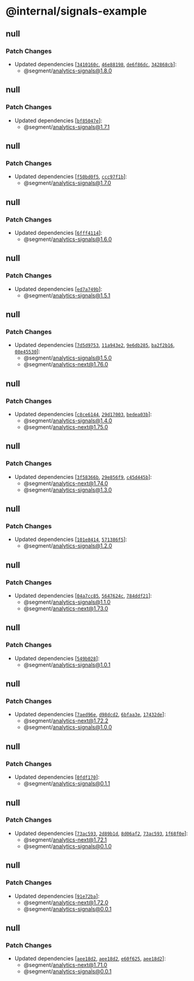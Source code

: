# @internal/signals-example

## null

### Patch Changes

- Updated dependencies [[`3410160c`](https://github.com/segmentio/analytics-next/commit/3410160c30024c292f252802cdb98b6b59fced0c), [`46e88198`](https://github.com/segmentio/analytics-next/commit/46e88198b2f9d3a835e02fa22317d784c6f71ebf), [`de6f86dc`](https://github.com/segmentio/analytics-next/commit/de6f86dc637dbc49f5bb55c1e44a36a2011c14b9), [`342868cb`](https://github.com/segmentio/analytics-next/commit/342868cb9db7da37d8851dadca4b1b1dc0ecd923)]:
  - @segment/analytics-signals@1.8.0

## null

### Patch Changes

- Updated dependencies [[`bf85047e`](https://github.com/segmentio/analytics-next/commit/bf85047e971add497d5c9ab72972394b1f27e887)]:
  - @segment/analytics-signals@1.7.1

## null

### Patch Changes

- Updated dependencies [[`f50bd0f5`](https://github.com/segmentio/analytics-next/commit/f50bd0f5fc30840af33992107cb0a5da432a0b1b), [`ccc97f1b`](https://github.com/segmentio/analytics-next/commit/ccc97f1b61f90c6e07154e205d79952fc579fae1)]:
  - @segment/analytics-signals@1.7.0

## null

### Patch Changes

- Updated dependencies [[`6fff4114`](https://github.com/segmentio/analytics-next/commit/6fff4114fb2cc9267362d8a3812ad96ec85a1dac)]:
  - @segment/analytics-signals@1.6.0

## null

### Patch Changes

- Updated dependencies [[`ed7a749b`](https://github.com/segmentio/analytics-next/commit/ed7a749be7cddcbf656ac9f72e444ea9f822a718)]:
  - @segment/analytics-signals@1.5.1

## null

### Patch Changes

- Updated dependencies [[`7d5d9753`](https://github.com/segmentio/analytics-next/commit/7d5d9753509d8af8f10486c91505b30d2c6e240a), [`11a943e2`](https://github.com/segmentio/analytics-next/commit/11a943e29e73189c613f93b268e10a64f2561fbc), [`9e6db285`](https://github.com/segmentio/analytics-next/commit/9e6db2857798f4b5bfdbbfe3570b3d4d83294a79), [`ba2f2b16`](https://github.com/segmentio/analytics-next/commit/ba2f2b165bf1b997a9ce79d410690d27d50378fd), [`08e45530`](https://github.com/segmentio/analytics-next/commit/08e4553001da146f1d80a9b620aef0ef0db04bd4)]:
  - @segment/analytics-signals@1.5.0
  - @segment/analytics-next@1.76.0

## null

### Patch Changes

- Updated dependencies [[`c8ce6144`](https://github.com/segmentio/analytics-next/commit/c8ce6144b31bddfc66961e979d5648fb66e102e5), [`29d17003`](https://github.com/segmentio/analytics-next/commit/29d1700303d0384fbd01edee9e9ff231f35de9ef), [`bedea03b`](https://github.com/segmentio/analytics-next/commit/bedea03bb50e01a7df71461087a9ec340375906d)]:
  - @segment/analytics-signals@1.4.0
  - @segment/analytics-next@1.75.0

## null

### Patch Changes

- Updated dependencies [[`3f58366b`](https://github.com/segmentio/analytics-next/commit/3f58366b0e01aa723d9d3bbb9fe8549d3082eb8e), [`29e856f9`](https://github.com/segmentio/analytics-next/commit/29e856f9f36088a0dc625014ebda8e09fc3b621e), [`c45d445b`](https://github.com/segmentio/analytics-next/commit/c45d445beb1b1d5b03738557720720d05e9c08a3)]:
  - @segment/analytics-next@1.74.0
  - @segment/analytics-signals@1.3.0

## null

### Patch Changes

- Updated dependencies [[`101e8414`](https://github.com/segmentio/analytics-next/commit/101e841404e5f55f53ba014b6195bf1066aeb67e), [`571386f5`](https://github.com/segmentio/analytics-next/commit/571386f5d388ed3ff44520ee94795424378950ed)]:
  - @segment/analytics-signals@1.2.0

## null

### Patch Changes

- Updated dependencies [[`04a7cc85`](https://github.com/segmentio/analytics-next/commit/04a7cc85247bdcdb832d0cca4ddbb4391ccada3a), [`5647624c`](https://github.com/segmentio/analytics-next/commit/5647624cbcd4984e5bdbf2e9c907619366864c4e), [`784ddf21`](https://github.com/segmentio/analytics-next/commit/784ddf21906a2a72c1ccea41d0ba323e189c4010)]:
  - @segment/analytics-signals@1.1.0
  - @segment/analytics-next@1.73.0

## null

### Patch Changes

- Updated dependencies [[`549b028`](https://github.com/segmentio/analytics-next/commit/549b02898dd7c0541957659da8c56e93129507df)]:
  - @segment/analytics-signals@1.0.1

## null

### Patch Changes

- Updated dependencies [[`7aed96e`](https://github.com/segmentio/analytics-next/commit/7aed96eac40a83bd392daa91838ed1f46e2dc9fd), [`d98dcd2`](https://github.com/segmentio/analytics-next/commit/d98dcd2f16aa8a8940e72fde0ba75d7974fe45fa), [`6bfaa3e`](https://github.com/segmentio/analytics-next/commit/6bfaa3e9d9ca767f54bb8185744e94be08ce9bc8), [`17432de`](https://github.com/segmentio/analytics-next/commit/17432de7b09d543c29f12c48ea61edf73aa7f4a1)]:
  - @segment/analytics-next@1.72.2
  - @segment/analytics-signals@1.0.0

## null

### Patch Changes

- Updated dependencies [[`0fdf170`](https://github.com/segmentio/analytics-next/commit/0fdf1704af80c168113733beac3ef4eedeab6d2b)]:
  - @segment/analytics-signals@0.1.1

## null

### Patch Changes

- Updated dependencies [[`73ac593`](https://github.com/segmentio/analytics-next/commit/73ac593226159423b2f63cac190eebd347bbb75a), [`2d89b1d`](https://github.com/segmentio/analytics-next/commit/2d89b1db2413d5c38f6fdb4832d111cd9141a51e), [`8d06af2`](https://github.com/segmentio/analytics-next/commit/8d06af29658b579e347ee8dbe39d6f62f01eab05), [`73ac593`](https://github.com/segmentio/analytics-next/commit/73ac593226159423b2f63cac190eebd347bbb75a), [`1f68f0e`](https://github.com/segmentio/analytics-next/commit/1f68f0e3309e291fb37f3732d8c32bd55f526633)]:
  - @segment/analytics-next@1.72.1
  - @segment/analytics-signals@0.1.0

## null

### Patch Changes

- Updated dependencies [[`91e72ba`](https://github.com/segmentio/analytics-next/commit/91e72ba302fc45b4adb7aaeeb0a1f4ce3582dda6)]:
  - @segment/analytics-next@1.72.0
  - @segment/analytics-signals@0.0.1

## null

### Patch Changes

- Updated dependencies [[`aee18d2`](https://github.com/segmentio/analytics-next/commit/aee18d222ddfb2273399987fabf92b54876f5e88), [`aee18d2`](https://github.com/segmentio/analytics-next/commit/aee18d222ddfb2273399987fabf92b54876f5e88), [`e60f625`](https://github.com/segmentio/analytics-next/commit/e60f6252687d977b76b09ca9b756c790d341111a), [`aee18d2`](https://github.com/segmentio/analytics-next/commit/aee18d222ddfb2273399987fabf92b54876f5e88)]:
  - @segment/analytics-next@1.71.0
  - @segment/analytics-signals@0.0.1
